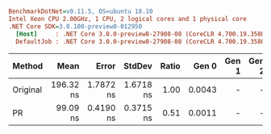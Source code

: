 ``` ini

BenchmarkDotNet=v0.11.5, OS=ubuntu 18.10
Intel Xeon CPU 2.00GHz, 1 CPU, 2 logical cores and 1 physical core
.NET Core SDK=3.0.100-preview8-012950
  [Host]     : .NET Core 3.0.0-preview8-27908-08 (CoreCLR 4.700.19.35801, CoreFX 4.700.19.35806), 64bit RyuJIT
  DefaultJob : .NET Core 3.0.0-preview8-27908-08 (CoreCLR 4.700.19.35801, CoreFX 4.700.19.35806), 64bit RyuJIT


```
|   Method |      Mean |     Error |    StdDev | Ratio |  Gen 0 | Gen 1 | Gen 2 | Allocated |
|--------- |----------:|----------:|----------:|------:|-------:|------:|------:|----------:|
| Original | 196.32 ns | 1.7872 ns | 1.6718 ns |  1.00 | 0.0043 |     - |     - |     128 B |
|       PR |  99.09 ns | 0.4190 ns | 0.3715 ns |  0.51 | 0.0011 |     - |     - |      32 B |
